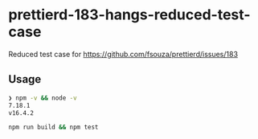 # prettierd-183-hangs-reduced-test-case

Reduced test case for https://github.com/fsouza/prettierd/issues/183

## Usage

```sh
❯ npm -v && node -v
7.18.1
v16.4.2

npm run build && npm test
```

